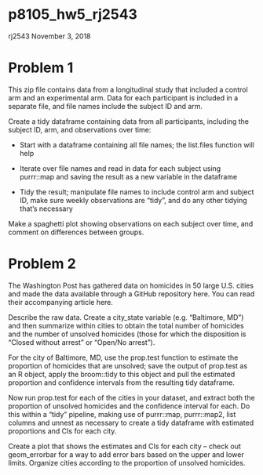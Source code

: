 p8105\_hw5\_rj2543
================
rj2543
November 3, 2018

Problem 1
=========

This zip file contains data from a longitudinal study that included a control arm and an experimental arm. Data for each participant is included in a separate file, and file names include the subject ID and arm.

Create a tidy dataframe containing data from all participants, including the subject ID, arm, and observations over time:

-   Start with a dataframe containing all file names; the list.files function will help

-   Iterate over file names and read in data for each subject using purrr::map and saving the result as a new variable in the dataframe

-   Tidy the result; manipulate file names to include control arm and subject ID, make sure weekly observations are “tidy”, and do any other tidying that’s necessary

Make a spaghetti plot showing observations on each subject over time, and comment on differences between groups.

Problem 2
=========

The Washington Post has gathered data on homicides in 50 large U.S. cities and made the data available through a GitHub repository here. You can read their accompanying article here.

Describe the raw data. Create a city\_state variable (e.g. “Baltimore, MD”) and then summarize within cities to obtain the total number of homicides and the number of unsolved homicides (those for which the disposition is “Closed without arrest” or “Open/No arrest”).

For the city of Baltimore, MD, use the prop.test function to estimate the proportion of homicides that are unsolved; save the output of prop.test as an R object, apply the broom::tidy to this object and pull the estimated proportion and confidence intervals from the resulting tidy dataframe.

Now run prop.test for each of the cities in your dataset, and extract both the proportion of unsolved homicides and the confidence interval for each. Do this within a “tidy” pipeline, making use of purrr::map, purrr::map2, list columns and unnest as necessary to create a tidy dataframe with estimated proportions and CIs for each city.

Create a plot that shows the estimates and CIs for each city – check out geom\_errorbar for a way to add error bars based on the upper and lower limits. Organize cities according to the proportion of unsolved homicides.
